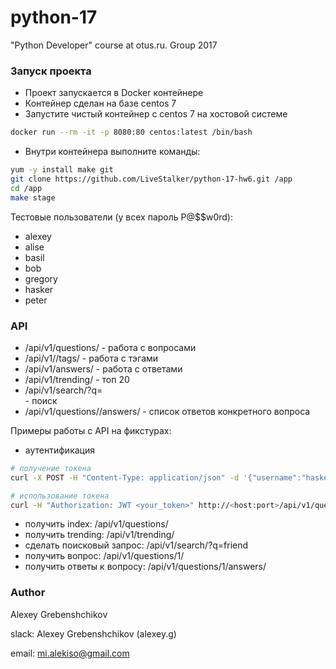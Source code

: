 # python-17 #
"Python Developer" course at otus.ru. Group 2017

### Запуск проекта ###

* Проект запускается в Docker контейнере
* Контейнер сделан на базе centos 7
* Запустите чистый контейнер с centos 7 на хостовой системе
```bash
docker run --rm -it -p 8080:80 centos:latest /bin/bash
```
* Внутри контейнера выполните команды:
```bash
yum -y install make git
git clone https://github.com/LiveStalker/python-17-hw6.git /app
cd /app
make stage
```

Тестовые пользователи (у всех пароль P@$$w0rd): 

* alexey
* alise
* basil
* bob
* gregory
* hasker
* peter

### API ###

* /api/v1/questions/ - работа с вопросами
* /api/v1//tags/ - работа с тэгами
* /api/v1/answers/ - работа с ответами
* /api/v1/trending/ - топ 20
* /api/v1/search/?q=<search text> - поиск
* /api/v1/questions/<id>/answers/ - список ответов конкретного вопроса

Примеры работы с API на фикстурах:

* аутентификация
```bash
# получение токена
curl -X POST -H "Content-Type: application/json" -d '{"username":"hasker","password":"P@$$w0rd"}' http://<host:port>/api/v1/auth/login/

# использование токена
curl -H "Authorization: JWT <your_token>" http://<host:port>/api/v1/questions/
```
* получить index: /api/v1/questions/
* получить trending: /api/v1/trending/
* сделать поисковый запрос: /api/v1/search/?q=friend
* получить вопрос: /api/v1/questions/1/
* получить ответы к вопросу: /api/v1/questions/1/answers/

### Author ###

Alexey Grebenshchikov

slack: Alexey Grebenshchikov (alexey.g)

email: mi.alekiso@gmail.com
